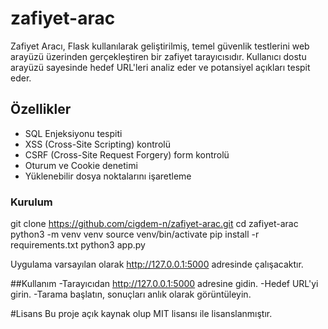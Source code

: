 # zafiyet-arac
Zafiyet Aracı, Flask kullanılarak geliştirilmiş, temel güvenlik testlerini web arayüzü üzerinden gerçekleştiren bir zafiyet tarayıcısıdır. Kullanıcı dostu arayüzü sayesinde hedef URL'leri analiz eder ve potansiyel açıkları tespit eder.

##  Özellikler
- SQL Enjeksiyonu tespiti
- XSS (Cross-Site Scripting) kontrolü
- CSRF (Cross-Site Request Forgery) form kontrolü
- Oturum ve Cookie denetimi
- Yüklenebilir dosya noktalarını işaretleme

### Kurulum
git clone https://github.com/cigdem-n/zafiyet-arac.git
cd zafiyet-arac
python3 -m venv venv
source venv/bin/activate
pip install -r requirements.txt
python3 app.py

Uygulama varsayılan olarak http://127.0.0.1:5000 adresinde çalışacaktır.

##Kullanım
-Tarayıcıdan http://127.0.0.1:5000 adresine gidin.
-Hedef URL'yi girin.
-Tarama başlatın, sonuçları anlık olarak görüntüleyin.

#Lisans
Bu proje açık kaynak olup MIT lisansı ile lisanslanmıştır.

